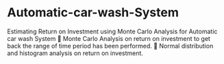# Automatic-car-wash-System
Estimating Return on Investment using Monte Carlo Analysis for Automatic car wash System
	Monte Carlo Analysis on return on investment to get back the range of time period has been performed.
	Normal distribution and histogram analysis on return on investment.

